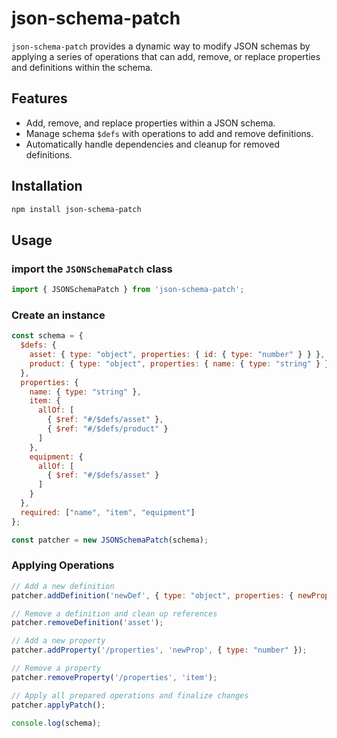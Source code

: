 # json-schema-patch

`json-schema-patch` provides a dynamic way to modify JSON schemas by applying a series of operations that can add, remove, or replace properties and definitions within the schema.

## Features

- Add, remove, and replace properties within a JSON schema.
- Manage schema `$defs` with operations to add and remove definitions.
- Automatically handle dependencies and cleanup for removed definitions.

## Installation

```bash
npm install json-schema-patch
```

## Usage

### import the `JSONSchemaPatch` class

```js
import { JSONSchemaPatch } from 'json-schema-patch';
```

### Create an instance

```js
const schema = {
  $defs: {
    asset: { type: "object", properties: { id: { type: "number" } } },
    product: { type: "object", properties: { name: { type: "string" } } }
  },
  properties: {
    name: { type: "string" },
    item: {
      allOf: [
        { $ref: "#/$defs/asset" },
        { $ref: "#/$defs/product" }
      ]
    },
    equipment: {
      allOf: [
        { $ref: "#/$defs/asset" }
      ]
    }
  },
  required: ["name", "item", "equipment"]
};

const patcher = new JSONSchemaPatch(schema);
```

### Applying Operations

```js
// Add a new definition
patcher.addDefinition('newDef', { type: "object", properties: { newProp: { type: "string" } } });

// Remove a definition and clean up references
patcher.removeDefinition('asset');

// Add a new property
patcher.addProperty('/properties', 'newProp', { type: "number" });

// Remove a property
patcher.removeProperty('/properties', 'item');

// Apply all prepared operations and finalize changes
patcher.applyPatch();

console.log(schema);
```